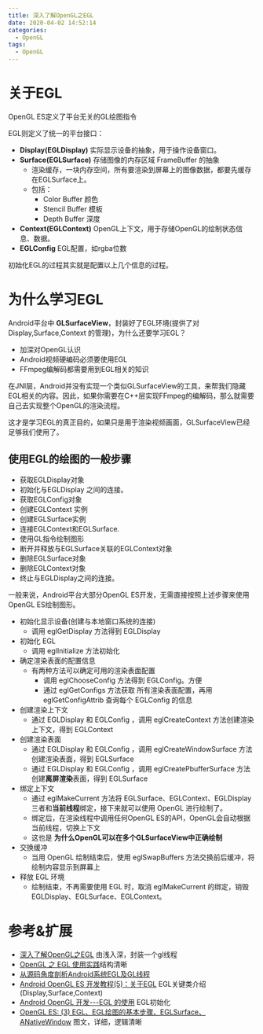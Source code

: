```yaml
---
title: 深入了解OpenGL之EGL
date: 2020-04-02 14:52:14
categories:
  - OpenGL
tags:
  - OpenGL
---
```


# 关于EGL

OpenGL ES定义了平台无关的GL绘图指令

EGL则定义了统一的平台接口：

- **Display(EGLDisplay)** 实际显示设备的抽象，用于操作设备窗口。
- **Surface(EGLSurface)** 存储图像的内存区域 FrameBuffer 的抽象
	- 渲染缓存，一块内存空间，所有要渲染到屏幕上的图像数据，都要先缓存在EGLSurface上。
	- 包括：
		- Color Buffer 颜色
		- Stencil Buffer 模板
		- Depth Buffer  深度
- **Context(EGLContext)** OpenGL上下文，用于存储OpenGL的绘制状态信息、数据。
- **EGLConfig** EGL配置，如rgba位数

初始化EGL的过程其实就是配置以上几个信息的过程。

# 为什么学习EGL

Android平台中 **GLSurfaceView**，封装好了EGL环境(提供了对Display,Surface,Context 的管理)，为什么还要学习EGL？

- 加深对OpenGL认识
- Android视频硬编码必须要使用EGL
- FFmpeg编解码都需要用到EGL相关的知识

在JNI层，Android并没有实现一个类似GLSurfaceView的工具，来帮我们隐藏EGL相关的内容。因此，如果你需要在C++层实现FFmpeg的编解码，那么就需要自己去实现整个OpenGL的渲染流程。

这才是学习EGL的真正目的，如果只是用于渲染视频画面，GLSurfaceView已经足够我们使用了。

## 使用EGL的绘图的一般步骤

- 获取EGLDisplay对象
- 初始化与EGLDisplay 之间的连接。
- 获取EGLConfig对象
- 创建EGLContext 实例
- 创建EGLSurface实例
- 连接EGLContext和EGLSurface.
- 使用GL指令绘制图形
- 断开并释放与EGLSurface关联的EGLContext对象
- 删除EGLSurface对象
- 删除EGLContext对象
- 终止与EGLDisplay之间的连接。

一般来说，Android平台大部分OpenGL ES开发，无需直接按照上述步骤来使用OpenGL ES绘制图形。



- 初始化显示设备(创建与本地窗口系统的连接)
	- 调用 eglGetDisplay 方法得到 EGLDisplay
- 初始化 EGL
	- 调用 eglInitialize 方法初始化
- 确定渲染表面的配置信息
	- 有两种方法可以确定可用的渲染表面配置
		- 调用 eglChooseConfig 方法得到 EGLConfig。方便
		- 通过 eglGetConfigs 方法获取 所有渲染表面配置，再用 eglGetConfigAttrib 查询每个 EGLConfig 的信息
- 创建渲染上下文
	- 通过 EGLDisplay 和 EGLConfig ，调用 eglCreateContext 方法创建渲染上下文，得到 EGLContext
- 创建渲染表面
	- 通过 EGLDisplay 和 EGLConfig ，调用 eglCreateWindowSurface 方法创建渲染表面，得到 EGLSurface
	- 通过 EGLDisplay 和 EGLConfig ，调用 eglCreatePbufferSurface 方法创建**离屏渲染**表面，得到 EGLSurface
- 绑定上下文
	- 通过 eglMakeCurrent 方法将 EGLSurface、EGLContext、EGLDisplay 三者和**当前线程**绑定，接下来就可以使用 OpenGL 进行绘制了。
	- 绑定后，在渲染线程中调用任何OpenGL ES的API，OpenGL会自动根据当前线程，切换上下文
	- 这也是 **为什么OpenGL可以在多个GLSurfaceView中正确绘制**
- 交换缓冲
	- 当用 OpenGL 绘制结束后，使用 eglSwapBuffers 方法交换前后缓冲，将绘制内容显示到屏幕上
- 释放 EGL 环境
	- 绘制结束，不再需要使用 EGL 时，取消 eglMakeCurrent 的绑定，销毁 EGLDisplay、EGLSurface、EGLContext。

# 参考&扩展

- [深入了解OpenGL之EGL](https://juejin.cn/post/6844904008935538702) 由浅入深，封装一个gl线程
- [OpenGL 之 EGL 使用实践](https://glumes.com/post/opengl/opengl-egl-usage/)结构清晰
- [从源码角度剖析Android系统EGL及GL线程](https://cloud.tencent.com/developer/article/1035505)
- [Android OpenGL ES 开发教程(5)：关于EGL](http://www.guidebee.info/wordpress/?p=1873) EGL关键类介绍(Display,Surface,Context)
- [Android OpenGL 开发---EGL 的使用](https://www.cnblogs.com/wellcherish/p/12727906.html) EGL初始化
- [OpenGL ES: (3) EGL、EGL绘图的基本步骤、EGLSurface、ANativeWindow](https://www.cnblogs.com/yongdaimi/p/11244950.html) 图文，详细，逻辑清晰